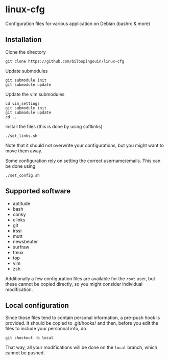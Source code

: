 # linux-cfg

Configuration files for various application on Debian (bashrc &amp; more)

## Installation

Clone the directory

    git clone https://github.com/bilbopingouin/linux-cfg

Update submodules

    git submodule init
    git submodule update

Update the vim submodules

    cd vim_settings
    git submodule init
    git submodule update
    cd ..

Install the files (this is done by using softlinks)

    ./set_links.sh

Note that it should not overwrite your configurations, but you might want to move them away.

Some configuration rely on setting the correct username/emails. This can be done using

    ./set_config.sh

## Supported software

- aptitude
- bash
- conky
- elinks
- git
- irssi
- mutt
- newsbeuter
- surfraw
- tmux
- top
- vim
- zsh

Additionally a few configuration files are available for the `root` user, but these cannot be copied directly, so you might consider individual modification.

## Local configuration

Since those files tend to contain personal information, a pre-push hook is provided. It should be copied to .git/hooks/ and then, before you edit the files to include your personnal info, do

    git checkout -b local

That way, all your modifications will be done on the `local` branch, which cannot be pushed.
